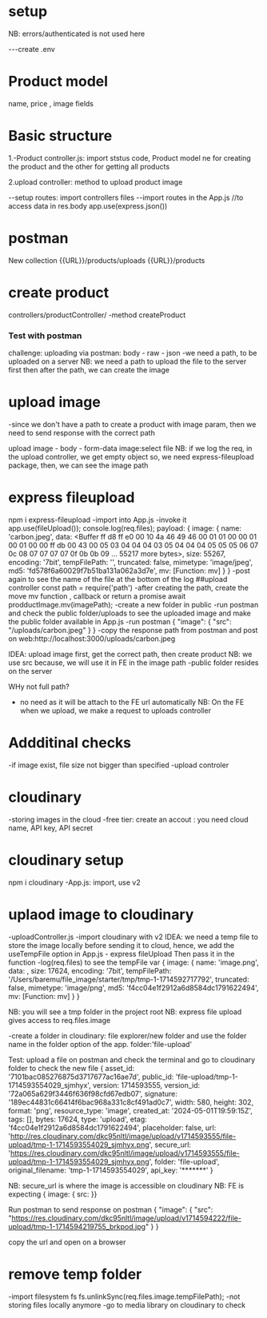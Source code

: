 
# setup
NB: errors/authenticated is not used here

---create .env 

# Product model
name, price , image fields

# Basic structure

1.-Product controller.js: import ststus code, Product model
ne for creating the product and the other for getting all products
 
2.upload controller: method to upload product image

--setup routes: import controllers files
--import routes in the App.js
//to access data in res.body
app.use(express.json())

# postman
New collection
{{URL}}/products/uploads
{{URL}}/products

# create product
controllers/productController/
-method createProduct
### Test with postman
challenge: uploading via postman: body - raw - json
-we need a path, to be uploaded on a server
NB: we need a path to upload the file to the server first
then after the path, we can create the image

# upload image
-since we don't have a path to create a product with image param,
then we need to send response with the correct path

upload image - body - form-data
image:select file
NB: if we log the req, in the upload controller, we get empty object
so, we need express-fileupload package, then, we can see the image path

# express fileupload
npm i express-fileupload
-import into App.js
-invoke it app.use(fileUpload());
 console.log(req.files);
 payload:
 {
  image: {
    name: 'carbon.jpeg',
    data: <Buffer ff d8 ff e0 00 10 4a 46 49 46 00 01 01 00 00 01 00 01 00 00 ff db 00 43 00 05 03 04 04 04 03 05 04 04 04 05 05 05 06 07 0c 08 07 07 07 07 0f 0b 0b 09 ... 55217 more bytes>,
    size: 55267,
    encoding: '7bit',
    tempFilePath: '',
    truncated: false,
    mimetype: 'image/jpeg',
    md5: 'fd578f6a60029f7b51ba131a062a3d7e',
    mv: [Function: mv]
  }
}
 -post again to see the name of the file at the bottom of the log
 ##upload controller
 const path = require('path')
 -after creating the path, create the move mv function , callback or return a promise
 await prodductImage.mv(imagePath);
 -create a new folder in public
 -run postman and check the public folder/uploads to see the uploaded image
and make the public folder available in App.js
-run postman
{
    "image": {
        "src": "/uploads/carbon.jpeg"
    }
}
-copy the response path from postman and post on web:http://localhost:3000/uploads/carbon.jpeg

IDEA: upload image first, get the correct path, then create product
NB: we use src because, we will use it in FE in the image path
-public folder resides on the server

WHy not full path?
- no need as it will be attach to the FE url automatically
NB: On the FE when we upload, we make a request to uploads controller

# Addditinal checks
-if image exist, file size not bigger than specified
-upload controler

# cloudinary
-storing images in the cloud
-free tier: create an accout : you need cloud name, API key, API secret

# cloudinary setup
npm i cloudinary
-App.js: import, use v2

# uplaod image to cloudinary
-uploadController.js
-import cloudinary with v2
IDEA: we need a temp file to store the image locally before sending it to cloud, hence, we add the useTempFile option in App.js - express fileUpload
Then pass it in the function
-log(req.files) to see the tempFile var
{
  image: {
    name: 'image.png',
    data: <Buffer >,
    size: 17624,
    encoding: '7bit',
    tempFilePath: '/Users/baremu/file_image/starter/tmp/tmp-1-1714592717792',
    truncated: false,
    mimetype: 'image/png',
    md5: 'f4cc04e1f2912a6d8584dc1791622494',
    mv: [Function: mv]
  }
}

NB: you will see a tmp folder in the project root
NB: express file upload gives access to req.files.image

-create a folder in cloudinary: file explorer/new folder and use the folder name in the folder option of the app.
folder:'file-upload'

Test: upload a file on postman and check the terminal and go to cloudinary folder to check the new file
{
  asset_id: '7101bac085276875d3717677ac16ae7d',
  public_id: 'file-upload/tmp-1-1714593554029_sjmhyx',
  version: 1714593555,
  version_id: '72a065a629f3446f636f98cfd67edb07',
  signature: '189ec44831c66414f6bac968a331c8cf491ad0c7',
  width: 580,
  height: 302,
  format: 'png',
  resource_type: 'image',
  created_at: '2024-05-01T19:59:15Z',
  tags: [],
  bytes: 17624,
  type: 'upload',
  etag: 'f4cc04e1f2912a6d8584dc1791622494',
  placeholder: false,
  url: 'http://res.cloudinary.com/dkc95nltl/image/upload/v1714593555/file-upload/tmp-1-1714593554029_sjmhyx.png',
  secure_url: 'https://res.cloudinary.com/dkc95nltl/image/upload/v1714593555/file-upload/tmp-1-1714593554029_sjmhyx.png',
  folder: 'file-upload',
  original_filename: 'tmp-1-1714593554029',
  api_key: '*******'
}

NB: secure_url is where the image is accessible on cloudinary
NB: FE is expecting { image: { src: }}

Run postman to send response on postman
{
    "image": {
        "src": "https://res.cloudinary.com/dkc95nltl/image/upload/v1714594222/file-upload/tmp-1-1714594219755_brkpod.jpg"
    }
}

copy the url and open on a browser

# remove temp folder
-import filesystem fs
fs.unlinkSync(req.files.image.tempFilePath);
-not storing files locally anymore
-go to media library on cloudinary to check


